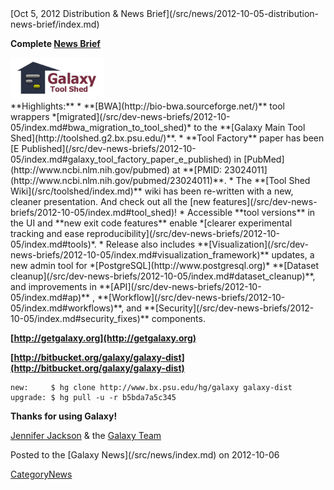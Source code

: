 <div class='newsItemHeader'>[Oct 5, 2012 Distribution & News Brief](/src/news/2012-10-05-distribution-news-brief/index.md)</div>

**Complete [News Brief](/src/dev-news-briefs/2012-10-05/index.md)**
<div class='right'><a href='http://toolshed.g2.bx.psu.edu'><img src="/src/images/logos/ToolShed.jpg" alt="tool shed" width="150px" /></a></div>
**Highlights:**
* **[BWA](http://bio-bwa.sourceforge.net/)** tool wrappers *[migrated](/src/dev-news-briefs/2012-10-05/index.md#bwa_migration_to_tool_shed)* to the **[Galaxy Main Tool Shed](http://toolshed.g2.bx.psu.edu/)**. 
* **Tool Factory** paper has been [E Published](/src/dev-news-briefs/2012-10-05/index.md#galaxy_tool_factory_paper_e_published) in [PubMed](http://www.ncbi.nlm.nih.gov/pubmed) at **[PMID: 23024011](http://www.ncbi.nlm.nih.gov/pubmed/23024011)**.
* The **[Tool Shed Wiki](/src/toolshed/index.md)** wiki has been re-written with a new, cleaner presentation. And check out all the [new features](/src/dev-news-briefs/2012-10-05/index.md#tool_shed)!
* Accessible **tool versions** in the UI and **new exit code features** enable *[clearer experimental tracking and ease reproducibility](/src/dev-news-briefs/2012-10-05/index.md#tools)*.
* Release also includes **[Visualization](/src/dev-news-briefs/2012-10-05/index.md#visualization_framework)** updates, a new admin tool for *[PostgreSQL](http://www.postgresql.org)* **[Dataset cleanup](/src/dev-news-briefs/2012-10-05/index.md#dataset_cleanup)**, and improvements in **[API](/src/dev-news-briefs/2012-10-05/index.md#ap)** , **[Workflow](/src/dev-news-briefs/2012-10-05/index.md#workflows)**,  and **[Security](/src/dev-news-briefs/2012-10-05/index.md#security_fixes)** components.

**[http://getgalaxy.org](http://getgalaxy.org)**

**[http://bitbucket.org/galaxy/galaxy-dist](http://bitbucket.org/galaxy/galaxy-dist)**
```
new:     $ hg clone http://www.bx.psu.edu/hg/galaxy galaxy-dist
upgrade: $ hg pull -u -r b5bda7a5c345
```


**Thanks for using Galaxy!**

[Jennifer Jackson](/src/jennifer-jackson/index.md) & the [Galaxy Team](/src/galaxy-team/index.md)

<div class='newsItemFooter'>Posted to the [Galaxy News](/src/news/index.md) on 2012-10-06</div>

[CategoryNews](/src/category-news/index.md)
